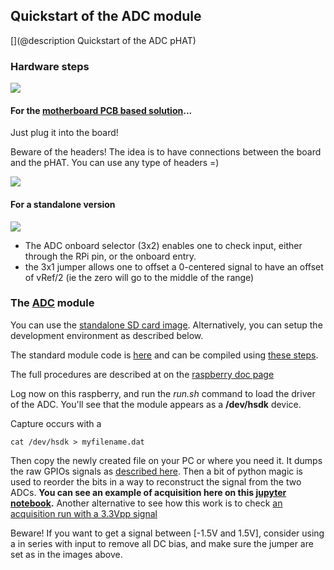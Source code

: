 ## Quickstart of the ADC module

[](@description Quickstart of the ADC pHAT)

### Hardware steps

![](/elmo/images/20180414_224236.jpg)

#### For the [motherboard PCB based solution](/doj/)...

Just plug it into the board!

Beware of the headers! The idea is to have connections between the board and the pHAT. You can use any type of headers =)

![](/include/images/20180615_213439.jpg)

#### For a standalone version

![](/elmo/images/20180414_224236.jpg)

* The ADC onboard selector (3x2) enables one to check input, either through the RPi pin, or the onboard entry.
* the 3x1 jumper allows one to offset a 0-centered signal to have an offset of vRef/2 (ie the zero will go to the middle of the range)

### The [ADC](/elmo/) module

You can use the [standalone SD card image](http://kghosh.me/img/sdc.img.gz). Alternatively, you can setup the development environment as described below.

The standard module code is [here](/elmo/standard_driver.c) and can be compiled using [these steps](/elmo/data/PrepKernel.sh).

The full procedures are described at on the [raspberry doc page](/retired/tomtom/)

Log now on this raspberry, and run the _run.sh_ command to load the driver of the ADC. You'll see that the module appears as a  __/dev/hsdk__ device.

Capture occurs with a 

    cat /dev/hsdk > myfilename.dat

Then copy the newly created file on your PC or where you need it. It dumps the raw GPIOs signals as [described here](/elmo/data/20170613-TestWithRawSignal.ipynb). Then a bit of python magic is used to reorder the bits in a way to reconstruct the signal from the two ADCs. __You can see an example of acquisition here on this [jupyter notebook](/elmo/data/20170714-TwoADCs-Probe.ipynb).__ Another alternative to see how this work is to check [an acquisition run with a 3.3Vpp signal](/include/community/Uwe/20180620a/20180620a-Uwe.ipynb)

Beware! If you want to get a signal between [-1.5V and 1.5V], consider using a in series with input to remove all DC bias, and make sure the jumper are set as in the images above.

 
